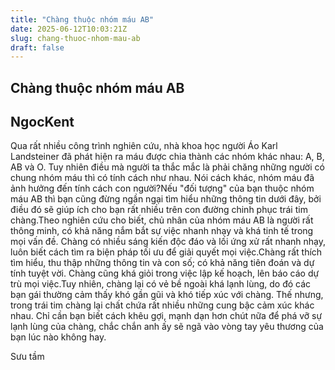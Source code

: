 ```yaml
---
title: "Chàng thuộc nhóm máu AB"
date: 2025-06-12T10:03:21Z
slug: chang-thuoc-nhom-mau-ab
draft: false
---
```


## Chàng thuộc nhóm máu AB

## NgocKent

Qua rất nhiều công trình nghiên cứu, nhà khoa học người Áo Karl Landsteiner đã phát hiện ra máu được chia thành các nhóm khác nhau: A, B, AB và O. Tuy nhiên điều mà người ta thắc mắc là phải chăng những người có chung nhóm máu thì có tính cách như nhau. Nói cách khác, nhóm máu đã ảnh hưởng đến tính cách con người?Nếu "đối tượng" của bạn thuộc nhóm máu AB thì bạn cũng đừng ngần ngại tìm hiểu những thông tin dưới đây, bởi điều đó sẽ giúp ích cho bạn rất nhiều trên con đường chinh phục trái tim chàng.Theo nghiên cứu cho biết, chủ nhân của nhóm máu AB là người rất thông minh, có khả năng nắm bắt sự việc nhanh nhạy và khá tinh tế trong mọi vấn đề. Chàng có nhiều sáng kiến độc đáo và lối ứng xử rất nhanh nhạy, luôn biết cách tìm ra biện pháp tối ưu để giải quyết mọi việc.Chàng rất thích tìm hiểu, thu thập những thông tin và con số; có khả năng tiên đoán và dự tính tuyệt vời. Chàng cũng khá giỏi trong việc lập kế hoạch, lên báo cáo dự trù mọi việc.Tuy nhiên, chàng lại có vẻ bề ngoài khá lạnh lùng, do đó các bạn gái thường cảm thấy khó gần gũi và khó tiếp xúc với chàng. Thế nhưng, trong trái tim chàng lại chất chứa rất nhiều những cung bậc cảm xúc khác nhau. Chỉ cần bạn biết cách khêu gợi, mạnh dạn hơn chút nữa để phá vỡ sự lạnh lùng của chàng, chắc chắn anh ấy sẽ ngã vào vòng tay yêu thương của bạn lúc nào không hay. 

Sưu tầm​